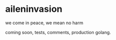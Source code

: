 # aileninvasion
we come in peace, we mean no harm

coming soon, tests, comments, production golang.

